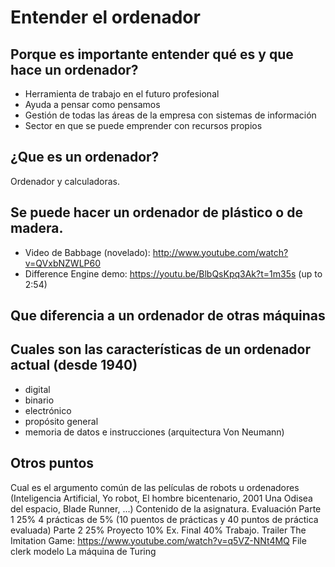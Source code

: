 # Entender el ordenador
## Porque es importante entender qué es y que hace un ordenador?
- Herramienta de trabajo en el futuro profesional
- Ayuda a pensar como pensamos
- Gestión de todas las áreas de la empresa con sistemas de información
- Sector en que se puede emprender con recursos propios
## ¿Que es un ordenador?
Ordenador y calculadoras.
## Se puede hacer un ordenador de plástico o de madera.
- Video de Babbage (novelado): http://www.youtube.com/watch?v=QVxbNZWLP60
- Difference Engine demo: https://youtu.be/BlbQsKpq3Ak?t=1m35s (up to 2:54)
## Que diferencia a un ordenador de otras máquinas

## Cuales son las características de un ordenador actual (desde 1940)
- digital
- binario
- electrónico
- propósito general
- memoria de datos e instrucciones (arquitectura Von Neumann)

## Otros puntos
Cual es el argumento común de las películas de robots u ordenadores (Inteligencia Artificial, Yo robot, El hombre bicentenario, 2001 Una Odisea del espacio, Blade Runner, ...)
Contenido de la asignatura.
Evaluación
Parte 1 25%
  4 prácticas de 5% (10 puentos de prácticas y 40 puntos de práctica evaluada)
Parte 2 25%
Proyecto 10%
Ex. Final 40%
Trabajo.
Trailer The Imitation Game: https://www.youtube.com/watch?v=q5VZ-NNt4MQ
File clerk modelo
La máquina de Turing
